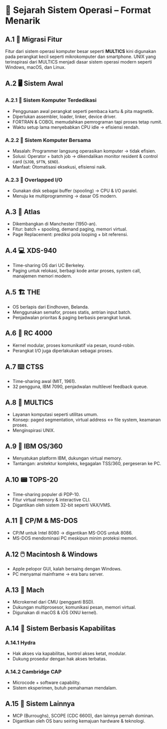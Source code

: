 
# 🧬 Sejarah Sistem Operasi – Format Menarik

## A.1 🚀 Migrasi Fitur
Fitur dari sistem operasi komputer besar seperti **MULTICS** kini digunakan pada perangkat kecil seperti mikrokomputer dan smartphone. UNIX yang terinspirasi dari MULTICS menjadi dasar sistem operasi modern seperti Windows, macOS, dan Linux.

## A.2 🖥️ Sistem Awal

### A.2.1 🔧 Sistem Komputer Terdedikasi
- Penggunaan awal perangkat seperti pembaca kartu & pita magnetik.
- Diperlukan assembler, loader, linker, device driver.
- FORTRAN & COBOL memudahkan pemrograman tapi proses tetap rumit.
- Waktu setup lama menyebabkan CPU idle → efisiensi rendah.

### A.2.2 🤖 Sistem Komputer Bersama
- Masalah: Programmer langsung operasikan komputer → tidak efisien.
- Solusi: Operator + batch job → dikendalikan monitor resident & control card (`$JOB`, `$FTN`, `$END`).
- Manfaat: Otomatisasi eksekusi, efisiensi naik.

### A.2.3 🔄 Overlapped I/O
- Gunakan disk sebagai buffer (spooling) → CPU & I/O paralel.
- Menuju ke multiprogramming → dasar OS modern.

## A.3 🧠 Atlas
- Dikembangkan di Manchester (1950-an).
- Fitur: batch + spooling, demand paging, memori virtual.
- Page Replacement: prediksi pola looping + bit referensi.

## A.4 💻 XDS-940
- Time-sharing OS dari UC Berkeley.
- Paging untuk relokasi, berbagi kode antar proses, system call, manajemen memori modern.

## A.5 🏗️ THE
- OS berlapis dari Eindhoven, Belanda.
- Menggunakan semafor, proses statis, antrian input batch.
- Penjadwalan prioritas & paging berbasis perangkat lunak.

## A.6 🧩 RC 4000
- Kernel modular, proses komunikatif via pesan, round-robin.
- Perangkat I/O juga diperlakukan sebagai proses.

## A.7 ⌨️ CTSS
- Time-sharing awal (MIT, 1961).
- 32 pengguna, IBM 7090, penjadwalan multilevel feedback queue.

## A.8 🔐 MULTICS
- Layanan komputasi seperti utilitas umum.
- Konsep: paged segmentation, virtual address ↔ file system, keamanan proses.
- Menginspirasi UNIX.

## A.9 🏢 IBM OS/360
- Menyatukan platform IBM, dukungan virtual memory.
- Tantangan: arsitektur kompleks, kegagalan TSS/360, pergeseran ke PC.

## A.10 📟 TOPS-20
- Time-sharing populer di PDP-10.
- Fitur virtual memory & interactive CLI.
- Digantikan oleh sistem 32-bit seperti VAX/VMS.

## A.11 💾 CP/M & MS-DOS
- CP/M untuk Intel 8080 → digantikan MS-DOS untuk 8086.
- MS-DOS mendominasi PC meskipun minim proteksi memori.

## A.12 🖱️ Macintosh & Windows
- Apple pelopor GUI, kalah bersaing dengan Windows.
- PC menyamai mainframe → era baru server.

## A.13 🧪 Mach
- Microkernel dari CMU (pengganti BSD).
- Dukungan multiprosesor, komunikasi pesan, memori virtual.
- Digunakan di macOS & iOS (XNU kernel).

## A.14 🔐 Sistem Berbasis Kapabilitas

### A.14.1 Hydra
- Hak akses via kapabilitas, kontrol akses ketat, modular.
- Dukung prosedur dengan hak akses terbatas.

### A.14.2 Cambridge CAP
- Microcode + software capability.
- Sistem eksperimen, butuh pemahaman mendalam.

## A.15 🧬 Sistem Lainnya
- MCP (Burroughs), SCOPE (CDC 6600), dan lainnya pernah dominan.
- Digantikan oleh OS baru seiring kemajuan hardware & teknologi.
